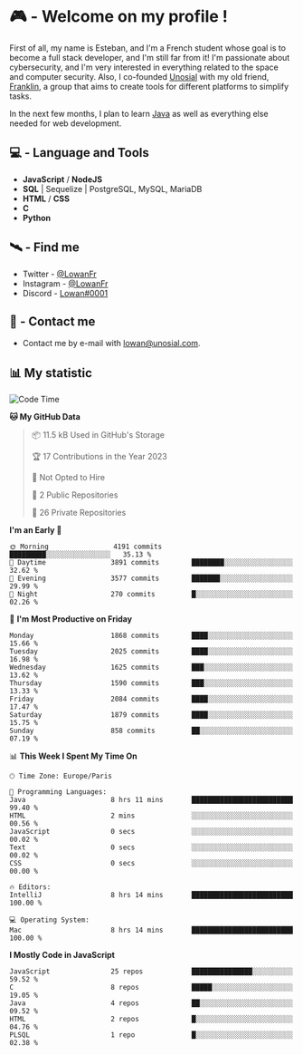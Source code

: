 # 🎮 - Welcome on my profile !
First of all, my name is Esteban, and I'm a French student whose goal is to become a full stack developer, and I'm still far from it!
I'm passionate about cybersecurity, and I'm very interested in everything related to the space and computer security.
Also, I co-founded [Unosial](https://github.com/Unosial) with my old friend, [Franklin](https://github.com/AbaFranklin/), a group that aims to create tools for different platforms to simplify tasks. 

In the next few months, I plan to learn [Java](https://www.java.com/) as well as everything else needed for web development.




## 💻 - Language and Tools
- **JavaScript** / **NodeJS**
- **SQL** | Sequelize | PostgreSQL, MySQL, MariaDB
- **HTML** / **CSS**
- **C**
- **Python**

## 🛰️ - Find me

 - Twitter - [@LowanFr](https://twitter.com/LowanFr/)
 - Instagram - [@LowanFr](https://instagram.com/LowanFr)
 - Discord -  [Lowan#0001](https://unosial.bio/Lowan)
 
## 📡 - Contact me
 - Contact me by e-mail with [lowan@unosial.com](mailto:lowan@unosial.com).

## 📊 My statistic
<!--START_SECTION:waka-->
![Code Time](http://img.shields.io/badge/Code%20Time-380%20hrs%2015%20mins-blue)

**🐱 My GitHub Data** 

> 📦 11.5 kB Used in GitHub's Storage 
 > 
> 🏆 17 Contributions in the Year 2023
 > 
> 🚫 Not Opted to Hire
 > 
> 📜 2 Public Repositories 
 > 
> 🔑 26 Private Repositories 
 > 
**I'm an Early 🐤** 

```text
🌞 Morning                4191 commits        █████████░░░░░░░░░░░░░░░░   35.13 % 
🌆 Daytime                3891 commits        ████████░░░░░░░░░░░░░░░░░   32.62 % 
🌃 Evening                3577 commits        ███████░░░░░░░░░░░░░░░░░░   29.99 % 
🌙 Night                  270 commits         █░░░░░░░░░░░░░░░░░░░░░░░░   02.26 % 
```
📅 **I'm Most Productive on Friday** 

```text
Monday                   1868 commits        ████░░░░░░░░░░░░░░░░░░░░░   15.66 % 
Tuesday                  2025 commits        ████░░░░░░░░░░░░░░░░░░░░░   16.98 % 
Wednesday                1625 commits        ███░░░░░░░░░░░░░░░░░░░░░░   13.62 % 
Thursday                 1590 commits        ███░░░░░░░░░░░░░░░░░░░░░░   13.33 % 
Friday                   2084 commits        ████░░░░░░░░░░░░░░░░░░░░░   17.47 % 
Saturday                 1879 commits        ████░░░░░░░░░░░░░░░░░░░░░   15.75 % 
Sunday                   858 commits         ██░░░░░░░░░░░░░░░░░░░░░░░   07.19 % 
```


📊 **This Week I Spent My Time On** 

```text
🕑︎ Time Zone: Europe/Paris

💬 Programming Languages: 
Java                     8 hrs 11 mins       █████████████████████████   99.40 % 
HTML                     2 mins              ░░░░░░░░░░░░░░░░░░░░░░░░░   00.56 % 
JavaScript               0 secs              ░░░░░░░░░░░░░░░░░░░░░░░░░   00.02 % 
Text                     0 secs              ░░░░░░░░░░░░░░░░░░░░░░░░░   00.02 % 
CSS                      0 secs              ░░░░░░░░░░░░░░░░░░░░░░░░░   00.00 % 

🔥 Editors: 
IntelliJ                 8 hrs 14 mins       █████████████████████████   100.00 % 

💻 Operating System: 
Mac                      8 hrs 14 mins       █████████████████████████   100.00 % 
```

**I Mostly Code in JavaScript** 

```text
JavaScript               25 repos            ███████████████░░░░░░░░░░   59.52 % 
C                        8 repos             █████░░░░░░░░░░░░░░░░░░░░   19.05 % 
Java                     4 repos             ██░░░░░░░░░░░░░░░░░░░░░░░   09.52 % 
HTML                     2 repos             █░░░░░░░░░░░░░░░░░░░░░░░░   04.76 % 
PLSQL                    1 repo              █░░░░░░░░░░░░░░░░░░░░░░░░   02.38 % 
```




<!--END_SECTION:waka-->
